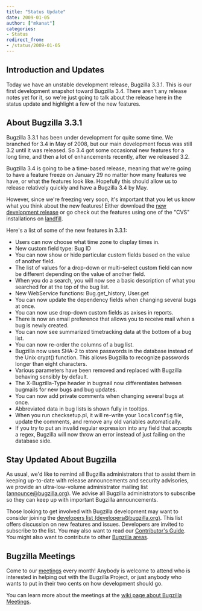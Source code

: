 ```yaml
---
title: "Status Update"
date: 2009-01-05
author: ["mkanat"]
categories:
- Status
redirect_from:
- /status/2009-01-05
---
```


## Introduction and Updates

Today we have an unstable development release, Bugzilla 3.3.1\. This is our first development snapshot toward Bugzilla 3.4\. There aren't any release notes yet for it, so we're just going to talk about the release here in the status update and highlight a few of the new features.

## About Bugzilla 3.3.1

Bugzilla 3.3.1 has been under development for quite some time. We branched for 3.4 in May of 2008, but our main development focus was still 3.2 until it was released. So 3.4 got some occasional new features for a long time, and then a lot of enhancements recently, after we released 3.2.

Bugzilla 3.4 is going to be a time-based release, meaning that we're going to have a feature freeze on January 29 no matter how many features we have, or what the features look like. Hopefully this should allow us to release relatively quickly and have a Bugzilla 3.4 by May.

However, since we're freezing very soon, it's important that you let us know what you think about the new features! Either download the [new development release](/download/#v34) or go check out the features using one of the "CVS" installations on [landfill](https://landfill.bugzilla.org/).

Here's a list of some of the new features in 3.3.1:

*   Users can now choose what time zone to display times in.
*   New custom field type: Bug ID
*   You can now show or hide particular custom fields based on the value of another field.
*   The list of values for a drop-down or multi-select custom field can now be different depending on the value of another field.
*   When you do a search, you will now see a basic description of what you searched for at the top of the bug list.
*   New WebService functions: Bug.get_history, User.get
*   You can now update the dependency fields when changing several bugs at once.
*   You can now use drop-down custom fields as axises in reports.
*   There is now an email preference that allows you to receive mail when a bug is newly created.
*   You can now see summarized timetracking data at the bottom of a bug list.
*   You can now re-order the columns of a bug list.
*   Bugzilla now uses SHA-2 to store passwords in the database instead of the Unix crypt() function. This allows Bugzilla to recognize passwords longer than eight characters.
*   Various parameters have been removed and replaced with Bugzilla behaving sensibly by default.
*   The X-Bugzilla-Type header in bugmail now differentiates between bugmails for new bugs and bug updates.
*   You can now add private comments when changing several bugs at once.
*   Abbreviated data in bug lists is shown fully in tooltips.
*   When you run checksetup.pl, it will re-write your <kbd>localconfig</kbd> file, update the comments, and remove any old variables automatically.
*   If you try to put an invalid regular expression into any field that accepts a regex, Bugzilla will now throw an error instead of just failing on the database side.

## Stay Updated About Bugzilla

As usual, we'd like to remind all Bugzilla administrators that to assist them in keeping up-to-date with release announcements and security advisories, we provide an ultra-low-volume administrator mailing list ([announce@bugzilla.org](https://lists.bugzilla.org/listinfo/announce)). We advise all Bugzilla administrators to subscribe so they can keep up with important Bugzilla announcements.

Those looking to get involved with Bugzilla development may want to consider joining the [developers list (developers@bugzilla.org)](https://lists.bugzilla.org/listinfo/developers). This list offers discussion on new features and issues. Developers are invited to subscribe to the list. You may also want to read our [Contributor's Guide](https://www.bugzilla.org/docs/contributor.html). You might also want to contribute to other [Bugzilla areas](https://wiki.mozilla.org/Bugzilla:Bugzilla:Teams).

## Bugzilla Meetings

Come to our [meetings](https://wiki.mozilla.org/Bugzilla:Meetings) every month! Anybody is welcome to attend who is interested in helping out with the Bugzilla Project, or just anybody who wants to put in their two cents on how development should go.

You can learn more about the meetings at the [wiki page about Bugzilla Meetings](https://wiki.mozilla.org/Bugzilla:Meetings).
